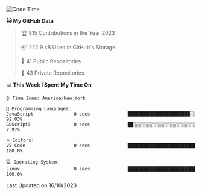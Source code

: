 <!--START_SECTION:waka-->
![Code Time](http://img.shields.io/badge/Code%20Time-225%20hrs%2018%20mins-blue)

**🐱 My GitHub Data** 

> 🏆 815 Contributions in the Year 2023
 > 
> 📦 222.9 kB Used in GitHub's Storage 
 > 
> 📜 41 Public Repositories 
 > 
> 🔑 43 Private Repositories  
 > 
📊 **This Week I Spent My Time On** 

```text
⌚︎ Time Zone: America/New_York

💬 Programming Languages: 
JavaScript               0 secs              ███████████████████████░░   92.03% 
GDScript3                0 secs              ██░░░░░░░░░░░░░░░░░░░░░░░   7.97%

🔥 Editors: 
VS Code                  0 secs              █████████████████████████   100.0%

💻 Operating System: 
Linux                    0 secs              █████████████████████████   100.0%

```


 Last Updated on 16/10/2023
<!--END_SECTION:waka-->
